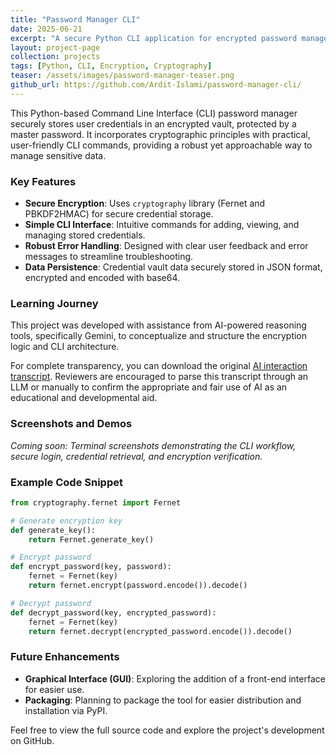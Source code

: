```yaml
---
title: "Password Manager CLI"
date: 2025-06-21
excerpt: "A secure Python CLI application for encrypted password management."
layout: project-page
collection: projects
tags: [Python, CLI, Encryption, Cryptography]
teaser: /assets/images/password-manager-teaser.png
github_url: https://github.com/Ardit-Islami/password-manager-cli/
---
```


This Python-based Command Line Interface (CLI) password manager securely stores user credentials in an encrypted vault, protected by a master password. It incorporates cryptographic principles with practical, user-friendly CLI commands, providing a robust yet approachable way to manage sensitive data.

### Key Features

- **Secure Encryption**: Uses `cryptography` library (Fernet and PBKDF2HMAC) for secure credential storage.
- **Simple CLI Interface**: Intuitive commands for adding, viewing, and managing stored credentials.
- **Robust Error Handling**: Designed with clear user feedback and error messages to streamline troubleshooting.
- **Data Persistence**: Credential vault data securely stored in JSON format, encrypted and encoded with base64.

### Learning Journey

This project was developed with assistance from AI-powered reasoning tools, specifically Gemini, to conceptualize and structure the encryption logic and CLI architecture.

For complete transparency, you can download the original [AI interaction transcript](https://github.com/Ardit-Islami/password-manager-cli/blob/main/Gemini%20Transcript.txt). Reviewers are encouraged to parse this transcript through an LLM or manually to confirm the appropriate and fair use of AI as an educational and developmental aid.

### Screenshots and Demos

*Coming soon: Terminal screenshots demonstrating the CLI workflow, secure login, credential retrieval, and encryption verification.*

### Example Code Snippet

```python
from cryptography.fernet import Fernet

# Generate encryption key
def generate_key():
    return Fernet.generate_key()

# Encrypt password
def encrypt_password(key, password):
    fernet = Fernet(key)
    return fernet.encrypt(password.encode()).decode()

# Decrypt password
def decrypt_password(key, encrypted_password):
    fernet = Fernet(key)
    return fernet.decrypt(encrypted_password.encode()).decode()
```

### Future Enhancements

- **Graphical Interface (GUI)**: Exploring the addition of a front-end interface for easier use.
- **Packaging**: Planning to package the tool for easier distribution and installation via PyPI.

Feel free to view the full source code and explore the project's development on GitHub.
